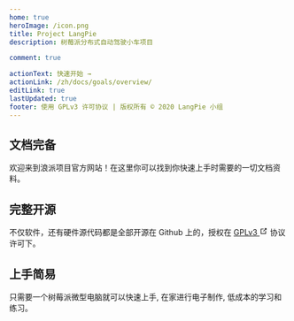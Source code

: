 ```yaml
---
home: true
heroImage: /icon.png
title: Project LangPie
description: 树莓派分布式自动驾驶小车项目

comment: true

actionText: 快速开始 →
actionLink: /zh/docs/goals/overview/
editLink: true
lastUpdated: true
footer: 使用 GPLv3 许可协议 | 版权所有 © 2020 LangPie 小组
---
```


<div style="text-align: center">
  <Bit/>
</div>

<div class="features">
  <div class="feature">
    <h2>
      文档完备
    </h2>
    <p>
      欢迎来到浪派项目官方网站！在这里你可以找到你快速上手时需要的一切文档资料。
    </p>
  </div>
  <div class="feature">
    <h2>
      完整开源
    </h2>
    <p>
      不仅软件，还有硬件源代码都是全部开源在 Github 上的，授权在 
      <a href="https://www.gnu.org/licenses/gpl-3.0.html" target="_blank" rel="noopener noreferrer">
        GPLv3
      <svg xmlns="http://www.w3.org/2000/svg" aria-hidden="true" x="0px" y="0px" viewBox="0 0 100 100" width="15" height="15" class="icon outbound"><path fill="currentColor" d="M18.8,85.1h56l0,0c2.2,0,4-1.8,4-4v-32h-8v28h-48v-48h28v-8h-32l0,0c-2.2,0-4,1.8-4,4v56C14.8,83.3,16.6,85.1,18.8,85.1z"></path><polygon fill="currentColor" points="45.7,48.7 51.3,54.3 77.2,28.5 77.2,37.2 85.2,37.2 85.2,14.9 62.8,14.9 62.8,22.9 71.5,22.9"></polygon></svg></a> 
      协议许可下。
    </p>
  </div>
  <div class="feature">
    <h2>
      上手简易
    </h2>
    <p>
      只需要一个树莓派微型电脑就可以快速上手, 在家进行电子制作, 低成本的学习和练习。
    </p>
  </div>
</div>

<br/>
